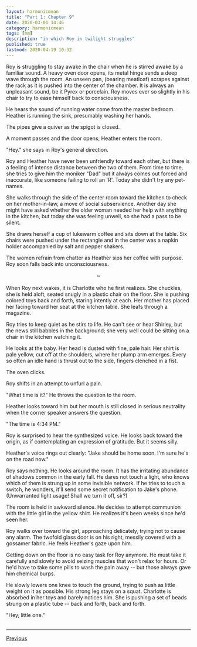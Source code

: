 ```yaml
---
layout: harmonicmean
title: "Part 1: Chapter 9"
date: 2020-03-01 14:46
category: harmonicmean
tags: [hm]
description: "in which Roy in twilight struggles"
published: true
lastmod: 2020-04-19 10:32
---
```

[//]: # (4/19/20  -I changed the filename structure to try to aid readability.)

Roy is struggling to stay awake in the chair when he is stirred awake by a familiar sound. A heavy oven door opens, its metal hinge sends a deep wave through the room. An unseen pan, (bearing meatloaf) scrapes against the rack as it is pushed into the center of the chamber. It is always an unpleasant sound, be it Pyrex or porcelain. Roy moves ever so slightly in his chair to try to ease himself back to consciousness.

He hears the sound of running water come from the master bedroom. Heather is running the sink, presumably washing her hands.

The pipes give a quiver as the spigot is closed.

A moment passes and the door opens; Heather enters the room.

"Hey." she says in Roy's general direction. 

Roy and Heather have never been unfriendly toward each other, but there is a feeling of intense distance between the two of them. From time to time, she tries to give him the moniker "Dad" but it always comes out forced and inaccurate, like someone failing to roll an 'R'. Today she didn't try any pet-names.

She walks through the side of the center room toward the kitchen to check on her mother-in-law, a move of social subservience. Another day she might have asked whether the older woman needed her help with anything in the kitchen, but today she was feeling unwell, so she had a pass to be silent. 

She draws herself a cup of lukewarm coffee and sits down at the table. Six chairs were pushed under the rectangle and in the center was a napkin holder accompanied by salt and pepper shakers.

The women refrain from chatter as Heather sips her coffee with purpose. Roy soon falls back into unconsciousness.

<center>~</center><br/>
When Roy next wakes, it is Charlotte who he first realizes. She chuckles, she is held aloft, seated snugly in a plastic chair on the floor. She is pushing colored toys back and forth, staring intently at each. Her mother has placed her facing toward her seat at the kitchen table. She leafs through a magazine.

Roy tries to keep quiet as he stirs to life. He can't see or hear Shirley, but the news still babbles in the background; she very well could be sitting on a chair in the kitchen watching it. 

He looks at the baby. Her head is dusted with fine, pale hair. Her shirt is pale yellow, cut off at the shoulders, where her plump arm emerges. Every so often an idle hand is thrust out to the side, fingers clenched in a fist. 

The oven clicks.

Roy shifts in an attempt to unfurl a pain. 

"What time is it?" He throws the question to the room. 

Heather looks toward him but her mouth is still closed in serious neutrality when the corner speaker answers the question. 

"The time is 4:34 PM." 

Roy is surprised to hear the synthesized voice. He looks back toward the origin, as if contemplating an expression of gratitude. But it seems silly.

Heather's voice rings out clearly: "Jake should be home soon. I'm sure he's on the road now."

Roy says nothing. He looks around the room. It has the irritating abundance of shadows common in the early fall. He dares not touch a light, who knows which of them is strung up in some invisible network. If he tries to touch a switch, he wonders, it'll send some secret notification to Jake's phone. (Unwarranted light usage! Shall we turn it off, sir?)

The room is held in awkward silence. He decides to attempt communion with the little girl in the yellow shirt. He realizes it's been weeks since he'd seen her.

Roy walks over toward the girl, approaching delicately, trying not to cause any alarm. The twofold glass door is on his right, messily covered with a gossamer fabric. He feels Heather's gaze upon him.

Getting down on the floor is no easy task for Roy anymore. He must take it carefully and slowly to avoid seizing muscles that won't relax for hours. Or he'd have to take some pills to wash the pain away -- but those always gave him chemical burps. 

He slowly lowers one knee to touch the ground, trying to push as little weight on it as possible. His strong leg stays on a squat. Charlotte is absorbed in her toys and barely notices him. She is pushing a set of beads strung on a plastic tube -- back and forth, back and forth.

"Hey, little one."
<br/><br/>

***

<span class="hm-nav-prev"><a href="{{ 'pt1ch8' | prepend: site.baseurl }}">Previous</a></span><!--<span class="hm-nav-next"><a href="{{ 'pt2-000' | prepend: site.baseurl }}">Next</a></span> -->

